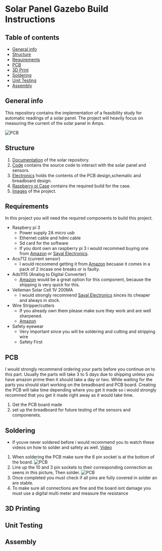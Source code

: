 # Solar Panel Gazebo Build Instructions
## Table of contents
* [General info](#general-info)
* [Structure](#general-info)
* [Requirements](#Requirements)
* [PCB](#Requirements)
* [3D Print](#3D-Printing)
* [Soldering](#Soldering)
* [Unit Testing](#Unit-Testing)
* [Assembly](#Assembly)


## General info

This repository contains the implementation of a feasibility study for automatic readings of a solar panel. The project will heavily focus on measuring the current of the solar panel in Amps.

![PCB](image/20191121_154604.jpg)

## Structure 

1.  [Documentation](https://github.com/E-Hajj/Ahmad/tree/master/documentation) of the solar repository.  
2.  [Code](https://github.com/E-Hajj/Ahmad/tree/master/Code) contains the source code to interact with the solar panel and sensors.   
3.  [Electronics](https://github.com/E-Hajj/Ahmad/tree/master/Electronics) holds the contents of the PCB design,schematic and breadboard design.  
4.  [Raspberry pi Case](https://github.com/E-Hajj/Ahmad/tree/master/Raspberry%20pi%20case) contains the required build for the case.  
5.  [Images](https://github.com/E-Hajj/Ahmad/tree/master/image) of the project.


## Requirements

In this project you will need the required components to build this project.
* Raspbery pi 3  
  * Power supply 2A micro usb 
  * Ethernet cable and hdmi cable
  * Sd card for the software
  * If you dont own an raspberry pi 3 i would recommed buying one from [Amazon](https://www.amazon.ca/s?k=raspberry+pi+3&ref=nb_sb_noss_2) or [Sayal Electronics](https://secure.sayal.com/STORE2/index.php). 
* Acs712 (current sensor)
  * I would recoomend getting it from [Amazon](https://www.amazon.ca/COVVY-Current-Arduino-ACS712ELC-20A-Indicator/dp/B07TQ5M9MP/ref=sr_1_2_sspa?gclid=CjwKCAiArJjvBRACEiwA-Wiqq8mHMc1JzZT1BMymqLKF9jO-BrsuzXUFn7JWweUKXyQUBpmXN-AduxoC1csQAvD_BwE&hvadid=208460006382&hvdev=c&hvlocphy=9000826&hvnetw=g&hvpos=1t2&hvqmt=e&hvrand=8319947952554246574&hvtargid=kwd-298127854743&hydadcr=4516_9156520&keywords=acs712&qid=1575398013&sr=8-2-spons&psc=1&spLa=ZW5jcnlwdGVkUXVhbGlmaWVyPUFJWVVBN1pEVTJGQlomZW5jcnlwdGVkSWQ9QTA3MjUwNTgzM0tNWklaQzJVSjI0JmVuY3J5cHRlZEFkSWQ9QTA3MDIwMzUyMTZFUjhCNTRQRU1DJndpZGdldE5hbWU9c3BfYXRmJmFjdGlvbj1jbGlja1JlZGlyZWN0JmRvTm90TG9nQ2xpY2s9dHJ1ZQ==) becuase it comes in a pack of 2 incase one breaks or is faulty.  
* Ads1115 (Analog to Digital Converter)
   * [Amazon](https://www.amazon.ca/gp/product/B07GBYY54P/ref=ppx_yo_dt_b_asin_title_o04_s00?ie=UTF8&psc=1) would be a great option for this component, because the shipping is very quick for this.
* Velleman Solar Cell 1V 200MA 
   * I would strongly recommend  [Sayal Electronics](https://secure.sayal.com/STORE2/index.php) sinces its cheaper and always in stock.
* Wire Stripper/cutters
  * If you already own them please make sure they work and are well sharpened.
   * [Amazon](https://www.amazon.ca/gp/product/B005HQR1YK/ref=ppx_yo_dt_b_asin_title_o02_s00?ie=UTF8&psc=1)
* Safety eyewear 
  * Very important since you will be soldering and cutting and stripping wire 
  * Safety First
  
 ## PCB
 I would strongly recommend ordering your parts before you continue on to this part. Usually the parts will take 3 to 5 days due to shipping unless you have amazon prime then it should take a day or two. While waiting for the parts you should start working on the breadboard and PCB board. Creating the PCB will take time depending where you get it made so i would strongly recommed that you get it made right away as it would take time.
 
 1. Get the PCB board made 
 2. set up the breadboard for future testing of the sensors and componenets.
 
 
 ## Soldering 
 * If youve never soldered before i would recommend you to watch these videos on how to solder and safety as well. [Video](https://www.youtube.com/watch?v=BLfXXRfRIzY&list=PLQ32vZrF5U2lFOJTtZDytBWBYVLNp4RYz)
 1. When soldering the PCB make sure the 6 pin socket is at the bottom of the board.
 ![PCB](image/PCB_TopViewV1.jpg)
 2. Line up the 10 and 3 pin sockets to their corresponding connection as seens in this picture, Then solder.
 ![PCB](image/PCB_BottomViewV1.jpg)
 3. Once completed you must check if all pins are fully covered in solder an are stable. 
 4. To make sure all connections are fine and the board isnt damage you must use a digital multi meter and measure the resistance 
 
 
 ## 3D Printing
 
 
 ## Unit Testing 
 
 
 ## Assembly
 
 
 
 
 
   

 
   
   

